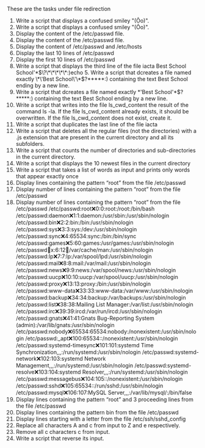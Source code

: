 These are the tasks under file redirection
1. Write a script that displays a confused smiley "(Ôo)".
1. Write a script that displays a confused smiley "(Ôo)".
2. Display the content of the /etc/passwd file.
2. Display the content of the /etc/passwd file.
3. Display the content of /etc/passwd and /etc/hosts
4. Display the last 10 lines of /etc/passwd
4. Display the first 10 lines of /etc/passwd
5. Write a script that displays the third line of the file iacta
Best School School\'\*$\?\*\*\*\*\*:)echo 5. Write a script that dcreates a file named exactly \*\'Best School\'\*$\?\*\*\*\*\*:) containing the text Best School ending by a new line.
5. Write a script that dcreates a file named exactly \*\'Best School\'\*$\?\*\*\*\*\*:) containing the text Best School ending by a new line.
8. Write a script that writes into the file ls_cwd_content the result of the command ls -la. If the file ls_cwd_content already exists, it should be overwritten. If the file ls_cwd_content does not exist, create it.
9. Write a script that duplicates the last line of the file iacta
10. Write a script that deletes all the regular files (not the directories) with a .js extension that are present in the current directory and all its subfolders.
11. Write a script that counts the number of directories and sub-directories in the current directory.
12. Write a script that displays the 10 newest files in the current directory
12. Write a script that takes a list of words as input and prints only words that appear exactly once
14. Display lines containing the pattern “root” from the file /etc/passwd
14. Display number of lines containing the pattern “root” from the file /etc/passwd
14. Display number of lines containing the pattern “root” from the file /etc/passwd
/etc/passwd:root:x:0:0:root:/root:/bin/bash
/etc/passwd:daemon:x:1:1:daemon:/usr/sbin:/usr/sbin/nologin
/etc/passwd:bin:x:2:2:bin:/bin:/usr/sbin/nologin
/etc/passwd:sys:x:3:3:sys:/dev:/usr/sbin/nologin
/etc/passwd:sync:x:4:65534:sync:/bin:/bin/sync
/etc/passwd:games:x:5:60:games:/usr/games:/usr/sbin/nologin
/etc/passwd:man:x:6:12:man:/var/cache/man:/usr/sbin/nologin
/etc/passwd:lp:x:7:7:lp:/var/spool/lpd:/usr/sbin/nologin
/etc/passwd:mail:x:8:8:mail:/var/mail:/usr/sbin/nologin
/etc/passwd:news:x:9:9:news:/var/spool/news:/usr/sbin/nologin
/etc/passwd:uucp:x:10:10:uucp:/var/spool/uucp:/usr/sbin/nologin
/etc/passwd:proxy:x:13:13:proxy:/bin:/usr/sbin/nologin
/etc/passwd:www-data:x:33:33:www-data:/var/www:/usr/sbin/nologin
/etc/passwd:backup:x:34:34:backup:/var/backups:/usr/sbin/nologin
/etc/passwd:list:x:38:38:Mailing List Manager:/var/list:/usr/sbin/nologin
/etc/passwd:irc:x:39:39:ircd:/var/run/ircd:/usr/sbin/nologin
/etc/passwd:gnats:x:41:41:Gnats Bug-Reporting System (admin):/var/lib/gnats:/usr/sbin/nologin
/etc/passwd:nobody:x:65534:65534:nobody:/nonexistent:/usr/sbin/nologin
/etc/passwd:_apt:x:100:65534::/nonexistent:/usr/sbin/nologin
/etc/passwd:systemd-timesync:x:101:101:systemd Time Synchronization,,,:/run/systemd:/usr/sbin/nologin
/etc/passwd:systemd-network:x:102:103:systemd Network Management,,,:/run/systemd:/usr/sbin/nologin
/etc/passwd:systemd-resolve:x:103:104:systemd Resolver,,,:/run/systemd:/usr/sbin/nologin
/etc/passwd:messagebus:x:104:105::/nonexistent:/usr/sbin/nologin
/etc/passwd:sshd:x:105:65534::/run/sshd:/usr/sbin/nologin
/etc/passwd:mysql:x:106:107:MySQL Server,,,:/var/lib/mysql/:/bin/false
16. Display lines containing the pattern “root” and 3 proceeding lines from the file /etc/passwd
16. Display lines containing the pattern bin from the file /etc/passwd
18. Display lines starting with a letter from the file /etc/ssh/sshd_config
19. Replace all characters A and c from input to Z and e respectively.
20. Remove all c characters c from input.
21. Write a script that reverse its input.

